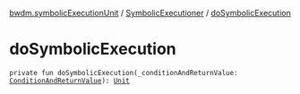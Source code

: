 [bwdm.symbolicExecutionUnit](../index.md) / [SymbolicExecutioner](index.md) / [doSymbolicExecution](./do-symbolic-execution.md)

# doSymbolicExecution

`private fun doSymbolicExecution(_conditionAndReturnValue: `[`ConditionAndReturnValue`](../../bwdm.information-store/-condition-and-return-value-list/-condition-and-return-value/index.md)`): `[`Unit`](https://kotlinlang.org/api/latest/jvm/stdlib/kotlin/-unit/index.html)